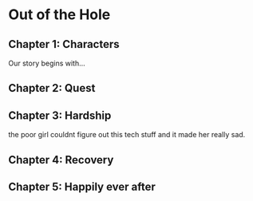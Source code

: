 # Out of the Hole

## Chapter 1: Characters

Our story begins with...


## Chapter 2: Quest


## Chapter 3: Hardship
the poor girl couldnt figure out this tech stuff and it made her really sad.


## Chapter 4: Recovery


## Chapter 5: Happily ever after


